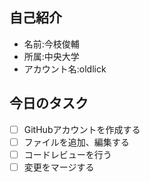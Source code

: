 ## 自己紹介
- 名前:今枝俊輔
- 所属:中央大学
- アカウント名:oldlick
## 今日のタスク
- [ ] GitHubアカウントを作成する
- [ ] ファイルを追加、編集する
- [ ] コードレビューを行う
- [ ] 変更をマージする
